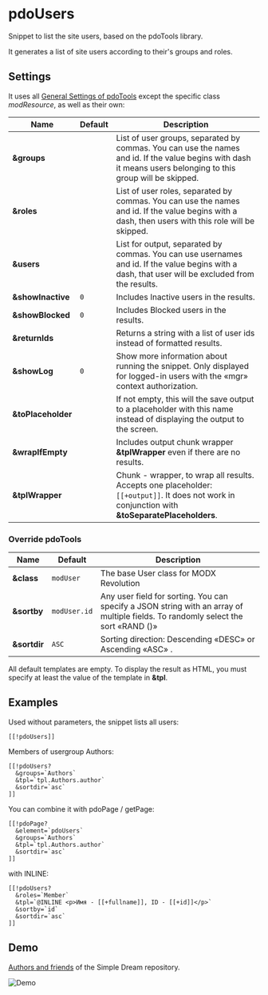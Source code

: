 # pdoUsers

Snippet to list the site users, based on the pdoTools library.

It generates a list of site users according to their's groups and roles.

## Settings

It uses all [General Settings of pdoTools][1] except the specific class *modResource*, as well as their own:

Name               | Default | Description
-------------------|---------|--------------------------------------------------------------------------------------------------------------------------------------------------------------
**&groups**        |         | List of user groups, separated by commas. You can use the names and id. If the value begins with dash it means users belonging to this group will be skipped.
**&roles**         |         | List of user roles, separated by commas. You can use the names and id. If the value begins with a dash, then users with this role will be skipped.
**&users**         |         | List for output, separated by commas. You can use usernames and id. If the value begins with a dash, that user will be excluded from the results.
**&showInactive**  | `0`     | Includes  Inactive users in the results.
**&showBlocked**   | `0`     | Includes Blocked users in the results.
**&returnIds**     |         | Returns a string with a list of user ids instead of formatted results.
**&showLog**       | `0`     | Show more information about running the snippet. Only displayed for logged-in users with the «mgr» context authorization.
**&toPlaceholder** |         | If not empty, this will the save output to a placeholder with this name instead of displaying the output to the screen.
**&wrapIfEmpty**   |         | Includes output chunk wrapper **&tplWrapper** even if there are no results.
**&tplWrapper**    |         | Chunk - wrapper, to wrap all results. Accepts one placeholder:`[[+output]]`. It does not work in conjunction with **&toSeparatePlaceholders**.

### Override pdoTools

Name         | Default      | Description
-------------|--------------|----------------------------------------------------------------------------------------------------------------------------------
**&class**   | `modUser`    | The base User class for MODX Revolution
**&sortby**  | `modUser.id` | Any user field for sorting. You can specify a JSON string with an array of multiple fields. To randomly select the sort «RAND ()»
**&sortdir** | `ASC`        | Sorting direction: Descending «DESC» or Ascending «ASC» .

All default templates are empty. To display the result as HTML, you must specify at least the value of the template in **&tpl**.

## Examples

Used without parameters, the snippet lists all users:

```modx
[[!pdoUsers]]
```

Members of usergroup Authors:

```modx
[[!pdoUsers?
  &groups=`Authors`
  &tpl=`tpl.Authors.author`
  &sortdir=`asc`
]]
```

You can combine it with pdoPage / getPage:

```modx
[[!pdoPage?
  &element=`pdoUsers`
  &groups=`Authors`
  &tpl=`tpl.Authors.author`
  &sortdir=`asc`
]]
```

with INLINE:

```modx
[[!pdoUsers?
  &roles=`Member`
  &tpl=`@INLINE <p>Имя - [[+fullname]], ID - [[+id]]</p>`
  &sortby=`id`
  &sortdir=`asc`
]]
```

## Demo

[Authors and friends][2] of the Simple Dream repository.

![Demo](https://file.modx.pro/files/b/7/9/b792406326ccd13a79ce417c6e7d2306.png)

[1]: /en/components/pdotools/general-properties
[2]: http://store.simpledream.ru/friends.html
